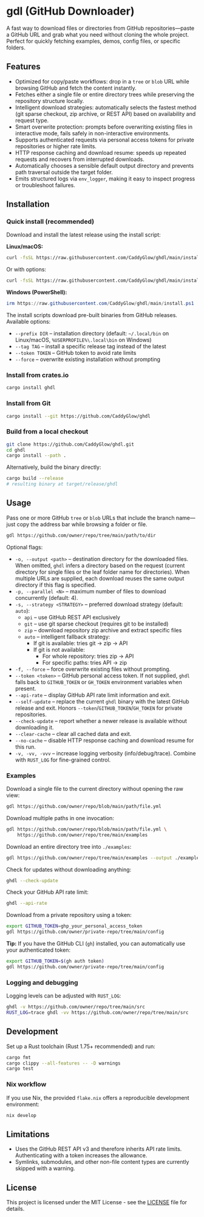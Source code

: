 # gdl (GitHub Downloader)

A fast way to download files or directories from GitHub repositories—paste a GitHub URL and grab what you need without cloning the whole project. Perfect for quickly fetching examples, demos, config files, or specific folders.

## Features
- Optimized for copy/paste workflows: drop in a `tree` or `blob` URL while browsing GitHub and fetch the content instantly.
- Fetches either a single file or entire directory trees while preserving the repository structure locally.
- Intelligent download strategies: automatically selects the fastest method (git sparse checkout, zip archive, or REST API) based on availability and request type.
- Smart overwrite protection: prompts before overwriting existing files in interactive mode, fails safely in non-interactive environments.
- Supports authenticated requests via personal access tokens for private repositories or higher rate limits.
- HTTP response caching and download resume: speeds up repeated requests and recovers from interrupted downloads.
- Automatically chooses a sensible default output directory and prevents path traversal outside the target folder.
- Emits structured logs via `env_logger`, making it easy to inspect progress or troubleshoot failures.

## Installation

### Quick install (recommended)

Download and install the latest release using the install script:

**Linux/macOS:**
```bash
curl -fsSL https://raw.githubusercontent.com/CaddyGlow/ghdl/main/install.sh | bash
```

Or with options:
```bash
curl -fsSL https://raw.githubusercontent.com/CaddyGlow/ghdl/main/install.sh | bash -s -- --prefix ~/.local/bin
```

**Windows (PowerShell):**
```powershell
irm https://raw.githubusercontent.com/CaddyGlow/ghdl/main/install.ps1 | iex
```

The install scripts download pre-built binaries from GitHub releases. Available options:
- `--prefix DIR` – installation directory (default: `~/.local/bin` on Linux/macOS, `%USERPROFILE%\.local\bin` on Windows)
- `--tag TAG` – install a specific release tag instead of the latest
- `--token TOKEN` – GitHub token to avoid rate limits
- `--force` – overwrite existing installation without prompting

### Install from crates.io
```bash
cargo install ghdl
```

### Install from Git
```bash
cargo install --git https://github.com/CaddyGlow/ghdl
```

### Build from a local checkout
```bash
git clone https://github.com/CaddyGlow/ghdl.git
cd ghdl
cargo install --path .
```

Alternatively, build the binary directly:
```bash
cargo build --release
# resulting binary at target/release/ghdl
```

## Usage

Pass one or more GitHub `tree` or `blob` URLs that include the branch name—just copy the address bar while browsing a folder or file.

```bash
gdl https://github.com/owner/repo/tree/main/path/to/dir
```

Optional flags:
- `-o, --output <path>` – destination directory for the downloaded files. When omitted, `ghdl` infers a directory based on the request (current directory for single files or the leaf folder name for directories). When multiple URLs are supplied, each download reuses the same output directory if this flag is specified.
- `-p, --parallel <N>` – maximum number of files to download concurrently (default: 4).
- `-s, --strategy <STRATEGY>` – preferred download strategy (default: `auto`):
  - `api` – use GitHub REST API exclusively
  - `git` – use git sparse checkout (requires git to be installed)
  - `zip` – download repository zip archive and extract specific files
  - `auto` – intelligent fallback strategy:
    - If git is available: tries git → zip → API
    - If git is not available:
      - For whole repository: tries zip → API
      - For specific paths: tries API → zip
- `-f, --force` – force overwrite existing files without prompting.
- `--token <token>` – GitHub personal access token. If not supplied, `ghdl` falls back to `GITHUB_TOKEN` or `GH_TOKEN` environment variables when present.
- `--api-rate` – display GitHub API rate limit information and exit.
- `--self-update` – replace the current `ghdl` binary with the latest GitHub release and exit. Honors `--token`/`GITHUB_TOKEN`/`GH_TOKEN` for private repositories.
- `--check-update` – report whether a newer release is available without downloading it.
- `--clear-cache` – clear all cached data and exit.
- `--no-cache` – disable HTTP response caching and download resume for this run.
- `-v, -vv, -vvv` – increase logging verbosity (info/debug/trace). Combine with `RUST_LOG` for fine-grained control.

### Examples

Download a single file to the current directory without opening the raw view:
```bash
gdl https://github.com/owner/repo/blob/main/path/file.yml
```

Download multiple paths in one invocation:
```bash
gdl https://github.com/owner/repo/blob/main/path/file.yml \
    https://github.com/owner/repo/tree/main/examples
```

Download an entire directory tree into `./examples`:
```bash
gdl https://github.com/owner/repo/tree/main/examples --output ./examples
```

Check for updates without downloading anything:
```bash
ghdl --check-update
```

Check your GitHub API rate limit:
```bash
ghdl --api-rate
```

Download from a private repository using a token:
```bash
export GITHUB_TOKEN=ghp_your_personal_access_token
gdl https://github.com/owner/private-repo/tree/main/config
```

**Tip:** If you have the GitHub CLI (`gh`) installed, you can automatically use your authenticated token:
```bash
export GITHUB_TOKEN=$(gh auth token)
gdl https://github.com/owner/private-repo/tree/main/config
```

### Logging and debugging

Logging levels can be adjusted with `RUST_LOG`:
```bash
ghdl -v https://github.com/owner/repo/tree/main/src
RUST_LOG=trace ghdl -vv https://github.com/owner/repo/tree/main/src
```

## Development

Set up a Rust toolchain (Rust 1.75+ recommended) and run:
```bash
cargo fmt
cargo clippy --all-features -- -D warnings
cargo test
```

### Nix workflow

If you use Nix, the provided `flake.nix` offers a reproducible development environment:
```bash
nix develop
```

## Limitations
- Uses the GitHub REST API v3 and therefore inherits API rate limits. Authenticating with a token increases the allowance.
- Symlinks, submodules, and other non-file content types are currently skipped with a warning.

## License

This project is licensed under the MIT License - see the [LICENSE](LICENSE) file for details.
